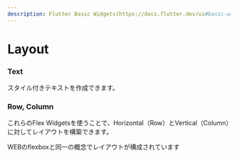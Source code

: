 ```yaml
---
description: Flutter Basic Widgets(https://docs.flutter.dev/ui#basic-widgets)の再解説です。
---
```


# Layout

### Text

スタイル付きテキストを作成できます。

### Row, Column

これらのFlex Widgetsを使うことで、Horizontal（Row）とVertical（Column）に対してレイアウトを構築できます。

WEBのflexboxと同一の概念でレイアウトが構成されています
